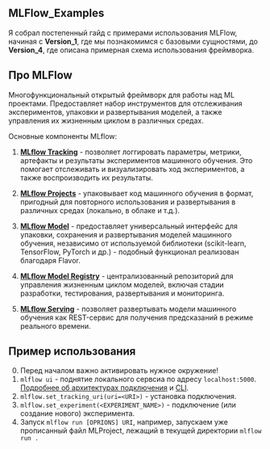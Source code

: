 MLFlow_Examples
---

Я собрал постепенный гайд с примерами использования MLFlow, начиная с **Version_1**, где мы познакомимся с базовыми сущностями, до **Version_4**, где описана примерная схема использования фреймворка.

## Про MLFlow

Многофункциональный открытый фреймворк для работы над ML проектами. Предоставляет набор инструментов для отслеживания экспериментов, упаковки и развертывания моделей, а также управления их жизненным циклом в различных средах.

Основные компоненты MLflow:

1. **[MLflow Tracking](https://mlflow.org/docs/latest/tracking/)** - позволяет логгировать параметры, метрики, артефакты и результаты экспериментов машинного обучения. Это помогает отслеживать и визуализировать ход экспериментов, а также воспроизводить их результаты.

2. **[MLflow Projects](https://mlflow.org/docs/latest/projects/)** - упаковывает код машинного обучения в формат, пригодный для повторного использования и развертывания в различных средах (локально, в облаке и т.д.).

3. **[MLflow Model](https://mlflow.org/docs/latest/model/)** - предоставляет универсальный интерфейс для упаковки, сохранения и развертывания моделей машинного обучения, независимо от используемой библиотеки (scikit-learn, TensorFlow, PyTorch и др.) - подобный функционал реализован благодаря Flavor.

4. **[MLflow Model Registry](https://mlflow.org/docs/latest/model-registry/)** - централизованный репозиторий для управления жизненным циклом моделей, включая стадии разработки, тестирования, развертывания и мониторинга.

5. **[MLflow Serving](https://mlflow.org/docs/latest/deployment/)** - позволяет развертывать модели машинного обучения как REST-сервис для получения предсказаний в режиме реального времени.

## Пример использования

0. Перед началом важно активировать нужное окружение!
1. ```mlflow ui``` - поднятие локального сервсиа по адресу ```localhost:5000```. [Подробнее об архитектурах подключения](https://mlflow.org/docs/latest/tracking/#tracking_setup) и [CLI](https://mlflow.org/docs/latest/api_reference/cli.html#mlflow-server).
2. ```mlflow.set_tracking_uri(uri=<URI>)``` - установка подключения.
3. ```mlflow.set_experiment(<EXPERIMENT_NAME>)``` - подключение (или создание нового) эксперимента.
4. Запуск ```mlflow run [OPRIONS] URI```, например, запускаем уже прописанный файл MLProject, лежащий в текущей директории ```mlflow run .``` 